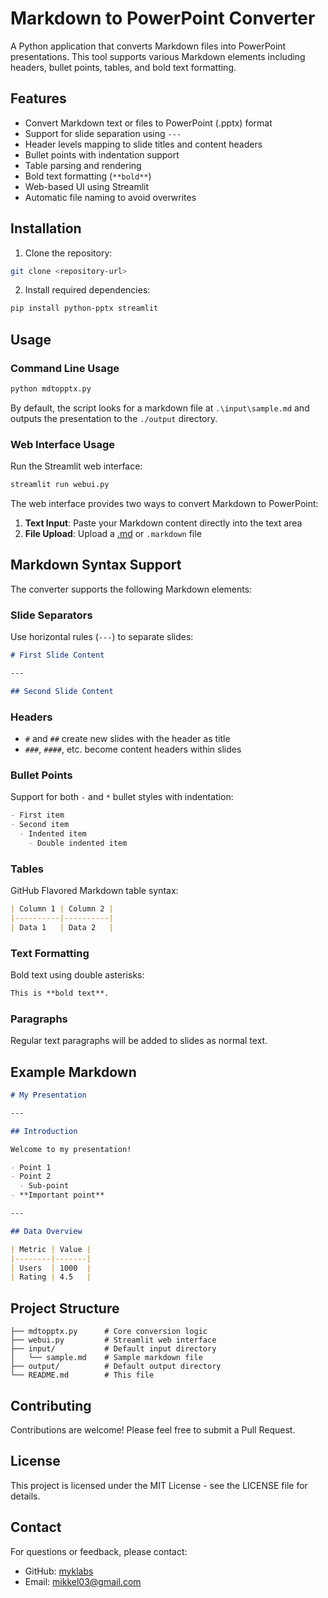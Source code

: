 # Markdown to PowerPoint Converter

A Python application that converts Markdown files into PowerPoint presentations. This tool supports various Markdown elements including headers, bullet points, tables, and bold text formatting.

## Features

- Convert Markdown text or files to PowerPoint (.pptx) format
- Support for slide separation using `---`
- Header levels mapping to slide titles and content headers
- Bullet points with indentation support
- Table parsing and rendering
- Bold text formatting (`**bold**`)
- Web-based UI using Streamlit
- Automatic file naming to avoid overwrites

## Installation

1. Clone the repository:
```bash
git clone <repository-url>
```

2. Install required dependencies:
```bash
pip install python-pptx streamlit
```

## Usage

### Command Line Usage

```bash
python mdtopptx.py
```

By default, the script looks for a markdown file at `.\input\sample.md` and outputs the presentation to the `./output` directory.

### Web Interface Usage

Run the Streamlit web interface:

```bash
streamlit run webui.py
```

The web interface provides two ways to convert Markdown to PowerPoint:
1. **Text Input**: Paste your Markdown content directly into the text area
2. **File Upload**: Upload a [.md](file://c:\workspace\pycodespace\abc\input\sample.md) or `.markdown` file

## Markdown Syntax Support

The converter supports the following Markdown elements:

### Slide Separators
Use horizontal rules (`---`) to separate slides:
```markdown
# First Slide Content

---

## Second Slide Content
```

### Headers
- `#` and `##` create new slides with the header as title
- `###`, `####`, etc. become content headers within slides

### Bullet Points
Support for both `-` and `*` bullet styles with indentation:
```markdown
- First item
- Second item
  - Indented item
    - Double indented item
```

### Tables
GitHub Flavored Markdown table syntax:
```markdown
| Column 1 | Column 2 |
|----------|----------|
| Data 1   | Data 2   |
```

### Text Formatting
Bold text using double asterisks:
```markdown
This is **bold text**.
```

### Paragraphs
Regular text paragraphs will be added to slides as normal text.

## Example Markdown

```markdown
# My Presentation

---

## Introduction

Welcome to my presentation!

- Point 1
- Point 2
  - Sub-point
- **Important point**

---

## Data Overview

| Metric | Value |
|--------|-------|
| Users  | 1000  |
| Rating | 4.5   |
```

## Project Structure

```
├── mdtopptx.py      # Core conversion logic
├── webui.py         # Streamlit web interface
├── input/           # Default input directory
│   └── sample.md    # Sample markdown file
├── output/          # Default output directory
└── README.md        # This file
```

## Contributing

Contributions are welcome! Please feel free to submit a Pull Request.

## License

This project is licensed under the MIT License - see the LICENSE file for details.

## Contact

For questions or feedback, please contact:
- GitHub: [myklabs](https://github.com/myklabs)
- Email: mikkel03@gmail.com